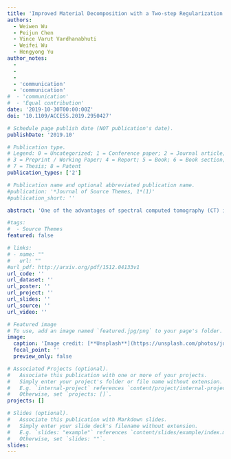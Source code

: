 ```yaml
---
title: 'Improved Material Decomposition with a Two-step Regularization for spectral CT'
authors:
  - Weiwen Wu
  - Peijun Chen
  - Vince Varut Vardhanabhuti
  - Weifei Wu
  - Hengyong Yu
author_notes:
  -
  -
  -
  - 'communication'
  - 'communication'
#  - 'communication'
#  - 'Equal contribution'
date: '2019-10-30T00:00:00Z'
doi: '10.1109/ACCESS.2019.2950427'

# Schedule page publish date (NOT publication's date).
publishDate: '2019.10'

# Publication type.
# Legend: 0 = Uncategorized; 1 = Conference paper; 2 = Journal article;
# 3 = Preprint / Working Paper; 4 = Report; 5 = Book; 6 = Book section;
# 7 = Thesis; 8 = Patent
publication_types: ['2']

# Publication name and optional abbreviated publication name.
#publication: '*Journal of Source Themes, 1*(1)'
#publication_short: ''

abstract: 'One of the advantages of spectral computed tomography (CT) is it can achieve accurate material components using the material decomposition methods. The image-based material decomposition is a common method to obtain specific material components, and it can be divided into two steps: image reconstruction and post material decomposition. To obtain accurate material maps, the image reconstruction method mainly focuses on improving image quality by incorporating regularization priors. Very recently, the regularization priors are introduced into the post material decomposition procedure in the iterative image-based methods. Since the regularization priors can be incorporated into image reconstruction and post image-domain material decomposition, the performance of regularization by combining these two cases is still an open problem. To realize this goal, the material accuracy from those steps are first analyzed and compared. Then, to further improve the accuracy of decomposition materials, a two-step regularization based method is developed by incorporating priors into image reconstruction and post material decomposition. Both numerical simulation and preclinical mouse experiments are performed to demonstrate the advantages of the two-step regularization based method in improving material accuracy.'

#tags:
#  - Source Themes
featured: false

# links:
# - name: ""
#   url: ""
#url_pdf: http://arxiv.org/pdf/1512.04133v1
url_code: ''
url_dataset: ''
url_poster: ''
url_project: ''
url_slides: ''
url_source: ''
url_video: ''

# Featured image
# To use, add an image named `featured.jpg/png` to your page's folder.
image:
  caption: 'Image credit: [**Unsplash**](https://unsplash.com/photos/jdD8gXaTZsc)'
  focal_point: ''
  preview_only: false

# Associated Projects (optional).
#   Associate this publication with one or more of your projects.
#   Simply enter your project's folder or file name without extension.
#   E.g. `internal-project` references `content/project/internal-project/index.md`.
#   Otherwise, set `projects: []`.
projects: []

# Slides (optional).
#   Associate this publication with Markdown slides.
#   Simply enter your slide deck's filename without extension.
#   E.g. `slides: "example"` references `content/slides/example/index.md`.
#   Otherwise, set `slides: ""`.
slides:
---
```

